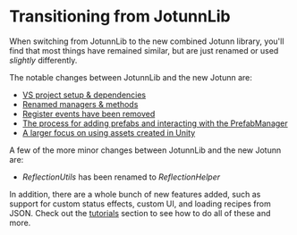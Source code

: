 # Transitioning from JotunnLib

When switching from JotunnLib to the new combined Jotunn library, you'll find that most things have remained similar, but are just renamed or used _slightly_ differently.  

The notable changes between JotunnLib and the new Jotunn are:
- [VS project setup & dependencies](vs-project.md)
- [Renamed managers & methods](renaming.md)
- [Register events have been removed](register-events.md)
- [The process for adding prefabs and interacting with the PrefabManager](prefabs.md)
- [A larger focus on using assets created in Unity](assets.md)

A few of the more minor changes between JotunnLib and the new Jotunn are:
- _ReflectionUtils_ has been renamed to _ReflectionHelper_

In addition, there are a whole bunch of new features added, such as support for custom status effects, custom UI, and loading recipes from JSON. Check out the [tutorials](../../tutorials/intro.md) section to see how to do all of these and more.